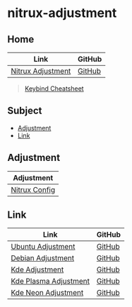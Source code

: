 

# nitrux-adjustment




## Home

| Link | GitHub |
| ---- | ------ |
| [Nitrux Adjustment](https://samwhelp.github.io/nitrux-adjustment/) | [GitHub](https://github.com/samwhelp/nitrux-adjustment) |


> [Keybind Cheatsheet](https://samwhelp.github.io/nitrux-adjustment/read/cheatsheet/keybind.html)




## Subject

* [Adjustment](#adjustment)
* [Link](#link)




## Adjustment

| Adjustment |
| ---------- |
| [Nitrux Config](https://github.com/samwhelp/nitrux-adjustment/tree/main/prototype/main/full-config/locale/en_us/Nitrux-Dark) |




## Link

| Link | GitHub |
| ---- | ------ |
| [Ubuntu Adjustment](https://samwhelp.github.io/ubuntu-adjustment/) | [GitHub](https://github.com/samwhelp/ubuntu-adjustment) |
| [Debian Adjustment](https://samwhelp.github.io/debian-adjustment/) | [GitHub](https://github.com/samwhelp/debian-adjustment) |
| [Kde Adjustment](https://samwhelp.github.io/kde-adjustment/) | [GitHub](https://github.com/samwhelp/kde-adjustment) |
| [Kde Plasma Adjustment](https://samwhelp.github.io/kde-plasma-adjustment/) | [GitHub](https://github.com/samwhelp/kde-plasma-adjustment) |
| [Kde Neon Adjustment](https://samwhelp.github.io/kde-neon-adjustment/) | [GitHub](https://github.com/samwhelp/kde-neon-adjustment) |

